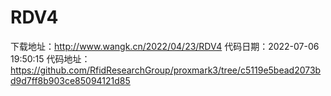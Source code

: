 # RDV4
下载地址：http://www.wangk.cn/2022/04/23/RDV4
代码日期：2022-07-06 19:50:15
代码地址：https://github.com/RfidResearchGroup/proxmark3/tree/c5119e5bead2073bd9d7ff8b903ce85094121d85
